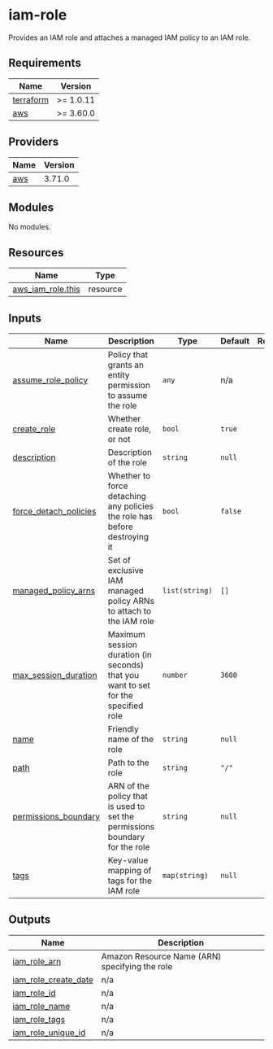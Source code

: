 # iam-role

Provides an IAM role and attaches a managed IAM policy to an IAM role.
 

<!-- BEGIN_TF_DOCS -->
## Requirements

| Name | Version |
|------|---------|
| <a name="requirement_terraform"></a> [terraform](#requirement\_terraform) | >= 1.0.11 |
| <a name="requirement_aws"></a> [aws](#requirement\_aws) | >= 3.60.0 |

## Providers

| Name | Version |
|------|---------|
| <a name="provider_aws"></a> [aws](#provider\_aws) | 3.71.0 |

## Modules

No modules.

## Resources

| Name | Type |
|------|------|
| [aws_iam_role.this](https://registry.terraform.io/providers/hashicorp/aws/latest/docs/resources/iam_role) | resource |

## Inputs

| Name | Description | Type | Default | Required |
|------|-------------|------|---------|:--------:|
| <a name="input_assume_role_policy"></a> [assume\_role\_policy](#input\_assume\_role\_policy) | Policy that grants an entity permission to assume the role | `any` | n/a | yes |
| <a name="input_create_role"></a> [create\_role](#input\_create\_role) | Whether create role, or not | `bool` | `true` | no |
| <a name="input_description"></a> [description](#input\_description) | Description of the role | `string` | `null` | no |
| <a name="input_force_detach_policies"></a> [force\_detach\_policies](#input\_force\_detach\_policies) | Whether to force detaching any policies the role has before destroying it | `bool` | `false` | no |
| <a name="input_managed_policy_arns"></a> [managed\_policy\_arns](#input\_managed\_policy\_arns) | Set of exclusive IAM managed policy ARNs to attach to the IAM role | `list(string)` | `[]` | no |
| <a name="input_max_session_duration"></a> [max\_session\_duration](#input\_max\_session\_duration) | Maximum session duration (in seconds) that you want to set for the specified role | `number` | `3600` | no |
| <a name="input_name"></a> [name](#input\_name) | Friendly name of the role | `string` | `null` | no |
| <a name="input_path"></a> [path](#input\_path) | Path to the role | `string` | `"/"` | no |
| <a name="input_permissions_boundary"></a> [permissions\_boundary](#input\_permissions\_boundary) | ARN of the policy that is used to set the permissions boundary for the role | `string` | `null` | no |
| <a name="input_tags"></a> [tags](#input\_tags) | Key-value mapping of tags for the IAM role | `map(string)` | `null` | no |

## Outputs

| Name | Description |
|------|-------------|
| <a name="output_iam_role_arn"></a> [iam\_role\_arn](#output\_iam\_role\_arn) | Amazon Resource Name (ARN) specifying the role |
| <a name="output_iam_role_create_date"></a> [iam\_role\_create\_date](#output\_iam\_role\_create\_date) | n/a |
| <a name="output_iam_role_id"></a> [iam\_role\_id](#output\_iam\_role\_id) | n/a |
| <a name="output_iam_role_name"></a> [iam\_role\_name](#output\_iam\_role\_name) | n/a |
| <a name="output_iam_role_tags"></a> [iam\_role\_tags](#output\_iam\_role\_tags) | n/a |
| <a name="output_iam_role_unique_id"></a> [iam\_role\_unique\_id](#output\_iam\_role\_unique\_id) | n/a |
<!-- END_TF_DOCS -->